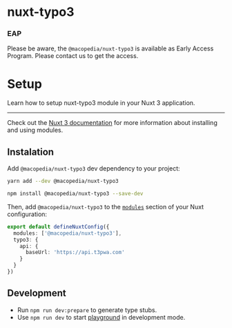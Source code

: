 # nuxt-typo3

### EAP
Please be aware, the `@macopedia/nuxt-typo3` is available as Early Access Program.
Please contact us to get the access.
# Setup

Learn how to setup nuxt-typo3 module in your Nuxt 3 application.

---
Check out the [Nuxt 3 documentation](https://nuxt.com/docs/guide/concepts/modules)  for more information about installing and using modules.

## Instalation

Add `@macopedia/nuxt-typo3` dev dependency to your project:


```bash [yarn]
yarn add --dev @macopedia/nuxt-typo3
```
```bash [npm]
npm install @macopedia/nuxt-typo3 --save-dev
```

Then, add `@macopedia/nuxt-typo3` to the [`modules`](https://nuxt.com/docs/guide/concepts/modules) section of your Nuxt configuration:

```ts [nuxt.config.ts]
export default defineNuxtConfig({
  modules: ['@macopedia/nuxt-typo3'],
  typo3: {
    api: {
      baseUrl: 'https://api.t3pwa.com'
    }
  }
})
```





## Development

- Run `npm run dev:prepare` to generate type stubs.
- Use `npm run dev` to start [playground](./playground) in development mode.
